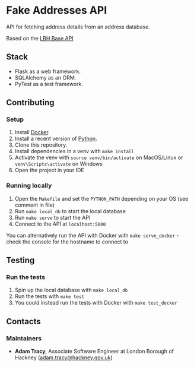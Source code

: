 # Fake Addresses API

API for fetching address details from an address database.

Based on the [LBH Base API](https://github.com/LBHackney-IT/lbh-base-api)

## Stack

- Flask as a web framework.
- SQLAlchemy as an ORM.
- PyTest as a test framework.

## Contributing

### Setup

1. Install [Docker][docker-download].
2. Install a recent version of [Python][python-install].
3. Clone this repository.
4. Install dependencies in a venv with `make install`
5. Activate the venv with `source venv/bin/activate` on MacOS/Linux or `venv\Scripts\activate` on Windows
6. Open the project in your IDE

### Running locally

1. Open the `Makefile` and set the `PYTHON_PATH` depending on your OS (see comment in file)
2. Run `make local_db` to start the local database
3. Run `make serve` to start the API
4. Connect to the API at `localhost:5000`

You can alternatively run the API with Docker with `make serve_docker` - check the console for the hostname to connect to

## Testing

### Run the tests
1. Spin up the local database with `make local_db`
2. Run the tests with `make test`
3. You could instead run the tests with Docker with `make test_docker`

## Contacts

### Maintainers

- **Adam Tracy**, Associate Software Engineer at London Borough of Hackney (adam.tracy@hackney.gov.uk)

[docker-download]: https://www.docker.com/products/docker-desktop
[python-install]: https://www.python.org/downloads/
